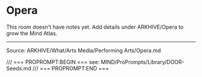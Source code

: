 # Opera

This room doesn't have notes yet. Add details under ARKHIVE/Opera to grow the Mind Atlas.

---
Source: ARKHIVE/What/Arts Media/Performing Arts/Opera.md

/// === PROPROMPT:BEGIN ===
see: MIND/ProPrompts/Library/DOOR-Seeds.md
/// === PROPROMPT:END ===
